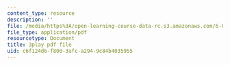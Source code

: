 ```yaml
---
content_type: resource
description: ''
file: /media/https%3A/open-learning-course-data-rc.s3.amazonaws.com/6-003-signals-and-systems-fall-2011/c6f124d6f8003afca2949c84b4035955_4PlHFcfB8DA.pdf
file_type: application/pdf
resourcetype: Document
title: 3play pdf file
uid: c6f124d6-f800-3afc-a294-9c84b4035955
---
```

